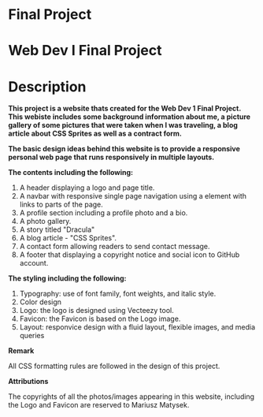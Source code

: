 # Final Project
# Web Dev I Final Project

# Description

 **This project is a website thats created for the Web Dev 1 Final Project. This webiste includes some background information about me, a picture gallery of some pictures that were taken when I was traveling, a blog article about CSS Sprites as well as a contract form.**

 **The basic design ideas behind this website is to provide a responsive personal web page that runs responsively in multiple layouts.**
 
 **The contents including the following:**
 
1. A header displaying a logo and page title.
2. A navbar with responsive single page navigation using a element with links to parts of the page.
3. A profile section including a profile photo and a bio.
4. A photo gallery.
5. A story titled "Dracula"
6. A blog article - "CSS Sprites".
7. A contact form allowing readers to send contact message.
8. A footer that displaying a copyright notice and social icon to GitHub account.

**The styling including the following:**

1. Typography: use of font family, font weights, and italic style.
2. Color design
3. Logo: the logo is designed using Vecteezy tool.
4. Favicon: the Favicon is based on the Logo image.
5. Layout: responvice design with a fluid layout, flexible images, and media queries

**Remark**

All CSS formatting rules are followed in the design of this project.

**Attributions**

The copyrights of all the photos/images appearing in this website, including the Logo and Favicon are reserved to Mariusz Matysek.
